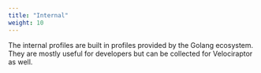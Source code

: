 ```yaml
---
title: "Internal"
weight: 10
---
```


The internal profiles are built in profiles provided by the Golang
ecosystem. They are mostly useful for developers but can be
collected for Velociraptor as well.
